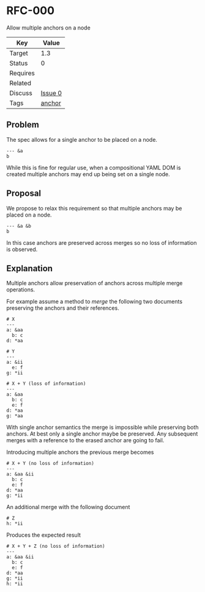 RFC-000
=======

Allow multiple anchors on a node


| Key | Value |
| --- | --- |
| Target | 1.3 |
| Status | 0 |
| Requires | |
| Related | |
| Discuss | [Issue 0](../../issues/0) |
| Tags | [anchor]() |


## Problem

The spec allows for a single anchor to be placed on a node.

```
--- &a
b
```

While this is fine for regular use, when a compositional YAML DOM is created multiple anchors may end up being set on a single node.

## Proposal

We propose to relax this requirement so that multiple anchors may be placed on a node.

```
--- &a &b
b
```

In this case anchors are preserved across merges so no loss of information is observed.


## Explanation

Multiple anchors allow preservation of anchors across multiple merge operations.

For example assume a method to *merge* the following two documents preserving the anchors and their references.

```
# X
---
a: &aa
  b: c
d: *aa
```

```
# Y
---
a: &ii
  e: f
g: *ii
```

```
# X + Y (loss of information)
---
a: &aa
  b: c
  e: f
d: *aa
g: *aa
```

With single anchor semantics the merge is impossible while preserving both anchors.
At best only a single anchor maybe be preserved.
Any subsequent merges with a reference to the erased anchor are going to fail.

Introducing multiple anchors the previous merge becomes

```
# X + Y (no loss of information)
---
a: &aa &ii
  b: c
  e: f
d: *aa
g: *ii
```

An additional merge with the following document

```
# Z
h: *ii
```

Produces the expected result

```
# X + Y + Z (no loss of information)
---
a: &aa &ii
  b: c
  e: f
d: *aa
g: *ii
h: *ii
```
